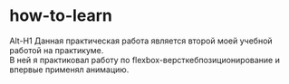 # how-to-learn
Alt-H1
Данная практическая работа является второй моей учебной работой на практикуме.  
В ней я практиковал работу по flexbox-версткебпозиционирование и впервые применял анимацию.
